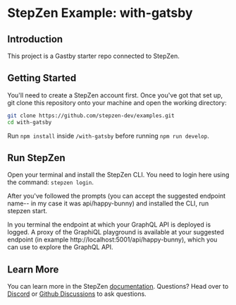 # StepZen Example: with-gatsby

## Introduction

This project is a Gastby starter repo connected to StepZen.

## Getting Started

You'll need to create a StepZen account first. Once you've got that set up, git clone this repository onto your machine and open the working directory:

```bash
git clone https://github.com/stepzen-dev/examples.git
cd with-gatsby
```

Run `npm install` inside `/with-gatsby` before running `npm run develop`.

## Run StepZen

Open your terminal and install the StepZen CLI. You need to login here using the command: `stepzen login`.

After you've followed the prompts (you can accept the suggested endpoint name-- in my case it was api/happy-bunny) and installed the CLI, run stepzen start.

In you terminal the endpoint at which your GraphQL API is deployed is logged. A proxy of the GraphiQL playground is available at your suggested endpoint (in example http://localhost:5001/api/happy-bunny), which you can use to explore the GraphQL API.

## Learn More

You can learn more in the StepZen [documentation](https://stepzen.com/docs). Questions? Head over to [Discord](https://discord.com/invite/9k2VdPn2FR) or [Github Discussions](https://github.com/stepzen-dev/examples/discussions) to ask questions.
